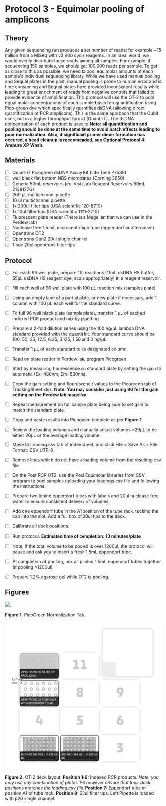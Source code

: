 # Protocol 3 - Equimolar pooling of amplicons

## Theory
Any given sequencing run produces a set number of reads: for example ~15 million from a MiSeq with v3 600 cycle reagents. In an ideal world, we would evenly distribute these reads among all samples. For example, if sequencing 150 samples, we should get 100,000 reads per sample. To get as close to this as possible, we need to pool equimolar amounts of each sample's individual sequencing library. While we have used manual pooling and Sequal plates in the past, manual pooling is prone to human error and is time consuming and Sequal plates have provided inconsistent results while leading to great enrichment of reads from negative controls that failed to provide evidence of amplification. This protocol will use the OT-2 to pool equal molar concentrations of each sample based on quantification using Pico-green dye which specifically quantifies dsDNA (allowing direct quantification of PCR amplicons). This is the same approach that the Qubit uses, but in a higher throughput format (Quant-iT). The dsDNA concentration of each product is used to **Note: all quantification and pooling should be done at the same time to avoid batch effects leading to poor normalization. Also, if significant primer dimer formation has occured, a bead cleanup is reccomended, see Optional Protocol 4: Ampure XP Wash.**

## Materials
- [ ] Quant-iT Picogreen dsDNA Assay Kit (Life Tech P7589)
- [ ] well black flat bottom NBS microplates (Corning 3650)
- [ ] Generic 50mL reservoirs (ex. VistaLab Reagent Reservoirs 50mL 2138127G)
- [ ] 200 µL multichannel pipette
- [ ] 10 ul multichannel pipette
- [ ] 1x 200ul filter tips (USA scientific 120-8710)
- [ ] 1x 10ul filter tips (USA scientific 1121-2710)
- [ ] Fluorescent plate reader (There is a Magellan that we can use in the Perdew lab)
- [ ] Nuclease free 1.5 mL microcentrifuge tube (eppendorf or alternative)
- [ ] Opentrons OT2
- [ ] Opentrons Gen2 20ul single channel
- [ ] 1 box 20ul opentrons filter tips

## Protocol
- [ ] For each 96 well plate, prepare 110 reactions (11mL dsDNA HS buffer, 55µL dsDNA HS reagent dye, scale appropriately) in a reagent reservoir.
- [ ] Fill each well of 96 well plate with 100 µL reaction mix (samples plate)
- [ ] Using an empty lane of a partial plate, or new plate if necessary, add 1 column with 100 µL each well for the standard curve.
- [ ] To full 96 well black plate (sample plate), transfer 1 µL of eached indexed PCR product and mix by pipetting
- [ ] Prepare a 2-fold dilution series using the 100 ng/µL lambda DNA standard provided with the quantit kit. Your standard curve should be 100, 50, 25, 12.5, 6.25, 3.125, 1.56 and 0 ng/µL.
- [ ] Transfer 1 µL of each standard to its designated column.
- [ ] Read on plate reader in Perdew lab, program Picogreen.
- [ ] Start by measuring flourescence on standard plate by setting the gain to automatic (Ex=480nm, Em=530nm).
- [ ] Copy the gain setting and flourescence values to the Picogreen tab of TrackingSheet.xlsx. **Note: You may consider just using 80 for the gain setting on the Perdew lab magellan**.
- [ ] Repeat measurement on full sample plate being sure to set gain to match the standard plate.
- [ ] Copy and paste results into Picogreen template as per **Figure 1**.
- [ ] Review the loading volumes and manually adjust volumes >20µL to be either 20µL or the average loading volume.
- [ ] Move to Loading.csv tab of index sheet, and click File > Save As > File Format: CSV UTF-8
- [ ] Remove lines which do not have a loading volume from the resulting csv file
- [ ] On the Post PCR OT2, use the Pool Equimolar libraries from CSV program to pool samples uploading your loadings.csv file and following the instructions.
- [ ] Prepare two lobind eppendorf tubes with labels and 20ul nuclease free water to ensure consistent delivery of volumes.
- [ ] Add one eppendorf tube in the A1 position of the tube rack, tucking the cap into the slot. Add a full box of 20ul tips to the deck.
- [ ] Calibrate all deck positions.
- [ ] Run protocol. **Estimated time of completion: 13 minutes/plate**
- [ ] Note, if the total volume to be pooled is over 1200ul, the protocol will pause and ask you to insert a fresh 1.5mL eppendorf tube.
- [ ] At completion of pooling, mix all pooled 1.5mL eppendorf tubes together (if pooling >1200ul)
- [ ] Prepare 1.2% agarose gel while OT2 is pooling.


## Figures
![](https://github.com/jbisanz/AmpliconSeq/raw/master/images/picogreen.png)

**Figure 1.** PicoGreen Normalization Tab.

![](https://github.com/BisanzLab/OHMC_Colaboratory/blob/main/images/amplicon_pooling.png?raw=true)

**Figure 2.** OT-2 deck layout. **Position 1-6:** Indexed PCR products. *Note: you may use any combination of plates 1-6 however ensure that their deck positions matches the loading.csv file.* **Position 7:** Eppendorf tube in position A1 of tube rack. **Position 8:** 20ul filter tips. Left Pipette is loaded with p20 single channel.
